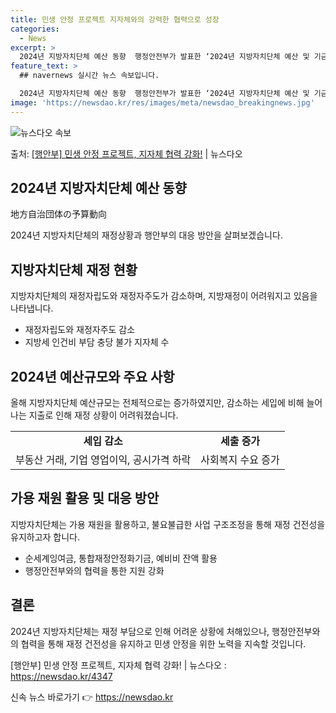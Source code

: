 ```yaml
---
title: 민생 안정 프로젝트 지자체와의 강력한 협력으로 성장
categories:
  - News
excerpt: >
  2024년 지방자치단체 예산 동향  행정안전부가 발표한 ‘2024년 지방자치단체 예산 및 기금 개요’에 따르…
feature_text: >
  ## navernews 실시간 뉴스 속보입니다.

  2024년 지방자치단체 예산 동향  행정안전부가 발표한 ‘2024년 지방자치단체 예산 및 기금 개요’에 따르…
image: 'https://newsdao.kr/res/images/meta/newsdao_breakingnews.jpg'
---
```


![뉴스다오 속보](https://newsdao.kr/res/images/meta/newsdao_breakingnews.jpg)

<p>출처: <a href="https://newsdao.kr/4347" rel="dofollow">[행안부] 민생 안정 프로젝트, 지자체 협력 강화!</a> | 뉴스다오</p>

<h2 data-ke-size="size26">2024년 지방자치단체 예산 동향</h2>
地方自治団体の予算動向
<p data-ke-size="size16">2024년 지방자치단체의 재정상황과 행안부의 대응 방안을 살펴보겠습니다.</p>

<h2 data-ke-size="size24">지방자치단체 재정 현황</h2>

<p data-ke-size="size16">지방자치단체의 재정자립도와 재정자주도가 감소하며, 지방재정이 어려워지고 있음을 나타냅니다.</p>

<ul>
    <li>재정자립도와 재정자주도 감소</li>
    <li>지방세 인건비 부담 충당 불가 지자체 수</li>
</ul>

<h2 data-ke-size="size24">2024년 예산규모와 주요 사항</h2>

<p data-ke-size="size16">올해 지방자치단체 예산규모는 전체적으로는 증가하였지만, 감소하는 세입에 비해 늘어나는 지출로 인해 재정 상황이 어려워졌습니다.</p>

<table>
    <tr>
        <td style="text-align: center; height: 17px;"><b>세입 감소</b></td>
        <td style="text-align: center; height: 17px;"><b>세출 증가</b></td>
    </tr>
    <tr>
        <td style="text-align: center; height: 17px;">부동산 거래, 기업 영업이익, 공시가격 하락</td>
        <td style="text-align: center; height: 17px;">사회복지 수요 증가</td>
    </tr>
</table>

<h2 data-ke-size="size24">가용 재원 활용 및 대응 방안</h2>

<p data-ke-size="size16">지방자치단체는 가용 재원을 활용하고, 불요불급한 사업 구조조정을 통해 재정 건전성을 유지하고자 합니다.</p>

<ul>
    <li>순세계잉여금, 통합재정안정화기금, 예비비 잔액 활용</li>
    <li>행정안전부와의 협력을 통한 지원 강화</li>
</ul>

<h2 data-ke-size="size24">결론</h2>

<p data-ke-size="size16">2024년 지방자치단체는 재정 부담으로 인해 어려운 상황에 처해있으나, 행정안전부와의 협력을 통해 재정 건전성을 유지하고 민생 안정을 위한 노력을 지속할 것입니다.</p>

<p data-ke-size="size16">[행안부] 민생 안정 프로젝트, 지자체 협력 강화! | 뉴스다오 : <a href="https://newsdao.kr/4347">https://newsdao.kr/4347</a></p>
 

신속 뉴스 바로가기 👉 <a href="https://newsdao.kr" rel="dofollow">https://newsdao.kr</a>


